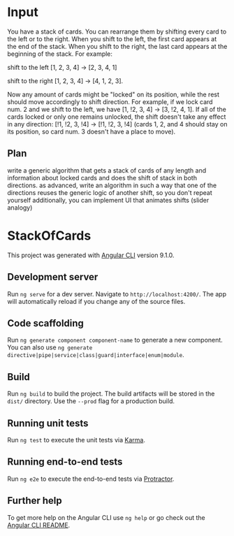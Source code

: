 # Input
You have a stack of cards. You can rearrange them by shifting every card to the left or to the right. When you shift to the left, the first card appears at the end of the stack. When you shift to the right, the last card appears at the beginning of the stack.
For example:

shift to the left [1, 2, 3, 4] -> [2, 3, 4, 1]

shift to the right [1, 2, 3, 4] -> [4, 1, 2, 3].

Now any amount of cards might be "locked" on its position, while the rest should move accordingly to shift direction.
For example, if we lock card num. 2 and we shift to the left, we have [1, !2, 3, 4] -> [3, !2, 4, 1].
If all of the cards locked or only one remains unlocked, the shift doesn't take any effect in any direction: [!1, !2, 3, !4] -> [!1, !2, 3, !4] (cards 1, 2, and 4 should stay on its position, so card num. 3 doesn't have a place to move).

## Plan

write a generic algorithm that gets a stack of cards of any length and information about locked cards and does the shift of stack in both directions.
as advanced, write an algorithm in such a way that one of the directions reuses the generic logic of another shift, so you don't repeat yourself
additionally, you can implement UI that animates shifts (slider analogy)

# StackOfCards

This project was generated with [Angular CLI](https://github.com/angular/angular-cli) version 9.1.0.

## Development server

Run `ng serve` for a dev server. Navigate to `http://localhost:4200/`. The app will automatically reload if you change any of the source files.

## Code scaffolding

Run `ng generate component component-name` to generate a new component. You can also use `ng generate directive|pipe|service|class|guard|interface|enum|module`.

## Build

Run `ng build` to build the project. The build artifacts will be stored in the `dist/` directory. Use the `--prod` flag for a production build.

## Running unit tests

Run `ng test` to execute the unit tests via [Karma](https://karma-runner.github.io).

## Running end-to-end tests

Run `ng e2e` to execute the end-to-end tests via [Protractor](http://www.protractortest.org/).

## Further help

To get more help on the Angular CLI use `ng help` or go check out the [Angular CLI README](https://github.com/angular/angular-cli/blob/master/README.md).


